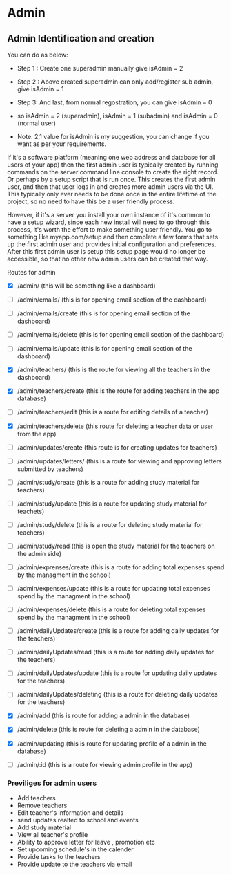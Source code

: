 # Admin 

## Admin Identification and creation
You can do as below:

- Step 1 : Create one superadmin manually give isAdmin = 2

- Step 2 : Above created superadmin can only add/register sub admin, give isAdmin = 1

- Step 3: And last, from normal regostration, you can give isAdmin = 0

- so isAdmin = 2 (superadmin), isAdmin = 1 (subadmin) and  isAdmin = 0 (normal user)

- Note: 2,1 value for isAdmin is my suggestion, you can change if you want as per your requirements.

If it's a software platform (meaning one web address and database for all users of your app) then the first admin user is typically created by running commands on the server command line console to create the right record. Or perhaps by a setup script that is run once. This creates the first admin user, and then that user logs in and creates more admin users via the UI. This typically only ever needs to be done once in the entire lifetime of the project, so no need to have this be a user friendly process.

However, if it's a server you install your own instance of it's common to have a setup wizard, since each new install will need to go through this process, it's worth the effort to make something user friendly. You go to something like myapp.com/setup and then complete a few forms that sets up the first admin user and provides initial configuration and preferences. After this first admin user is setup this setup page would no longer be accessible, so that no other new admin users can be created that way.

Routes for admin
- [x] /admin/ (this will be something like a dashboard)
- [ ] /admin/emails/ (this is for opening email section of the dashboard)
- [ ] /admin/emails/create (this is for opening email section of the dashboard)
- [ ] /admin/emails/delete (this is for opening email section of the dashboard)
- [ ] /admin/emails/update (this is for opening email section of the dashboard)
- [x] /admin/teachers/ (this is the route for viewing all the teachers in the dashboard)
- [x] /admin/teachers/create (this is the route for adding teachers in the app database)
- [ ] /admin/teachers/edit (this is a route for editing details of a teacher)
- [x] /admin/teachers/delete (this route for deleting a teacher data or user from the app)
- [ ] /admin/updates/create (this route is for creating updates for teachers)
- [ ] /admin/updates/letters/ (this is a route for viewing and approving letters submitted by teachers)
- [ ] /admin/study/create (this is a route for adding study material for teachers)
- [ ] /admin/study/update (this is a route for updating study material for teachets)
- [ ] /admin/study/delete (this is a route for deleting study material for teachers)
- [ ] /admin/study/read (this is open the study material for the teachers on the admin side)
- [ ] /admin/exprenses/create (this is a route for adding total expenses spend by the managment in the school)
- [ ] /admin/expenses/update (this is a route for updating total expenses spend by the managment in the school)
- [ ] /admin/expenses/delete (this is a route for deleting total expenses spend by the managment in the school)
- [ ] /admin/dailyUpdates/create (this is a route for adding daily updates for the teachers)
- [ ] /admin/dailyUpdates/read (this is a route for adding daily updates for the teachers)
- [ ] /admin/dailyUpdates/update (this is a route for updating daily updates for the teachers)
- [ ] /admin/dailyUpdates/deleting (this is a route for deleting daily updates for the teachers)
- [x] /admin/add (this is route for adding a admin in the database)
- [x] /admin/delete (this is route for deleting a admin in the database)
- [x] /admin/updating (this is route for updating profile of a admin in the database)
- [ ] /admin/:id (this is a route for viewing admin profile in the app)


### Previliges for admin users
- Add teachers
- Remove teachers
- Edit teacher's information and details
- send updates realted to school and events
- Add study material
- View all teacher's profile
- Ability to approve letter for leave , promotion etc
- Set upcoming schedule's in the calender
- Provide tasks to the teachers
- Provide update to the teachers via email

